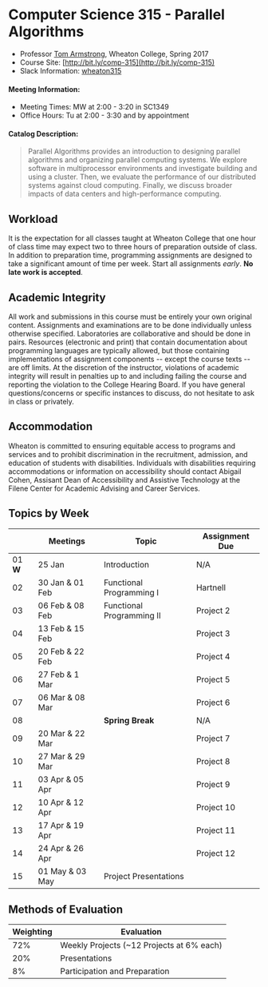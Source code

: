 # Computer Science 315 - Parallel Algorithms

* Professor [Tom Armstrong](http://www.tarmstro.com/), Wheaton College, Spring 2017
* Course Site: [http://bit.ly/comp-315](http://bit.ly/comp-315)
* Slack Information: [wheaton315](https://wheaton315.slack.com/signup)

#### Meeting Information:

* Meeting Times: MW at 2:00 - 3:20 in SC1349
* Office Hours: Tu at 2:00 - 3:30 and by appointment

#### Catalog Description:

> Parallel Algorithms provides an introduction to designing parallel algorithms and organizing parallel computing systems. We explore software in multiprocessor environments and investigate building and using a cluster. Then, we evaluate the performance of our distributed systems against cloud computing. Finally, we discuss broader impacts of data centers and high-performance computing.

## Workload

It is the expectation for all classes taught at Wheaton College that one hour of class time may expect two to three hours of preparation outside of class.  In addition to preparation time, programming assignments are designed to take a significant amount of time per week.  Start all assignments _early_. **No late work is accepted**.

## Academic Integrity

All work and submissions in this course must be entirely your own original content.  Assignments and examinations are to be done individually unless otherwise specified.  Laboratories are collaborative and should be done in pairs.  Resources (electronic and print) that contain documentation about programming languages are typically allowed, but those containing implementations of assignment components -- except the course texts -- are off limits.  At the discretion of the instructor, violations of academic integrity will result in penalties up to and including failing the course and reporting the violation to the College Hearing Board. If you have general questions/concerns or specific instances to discuss, do not hesitate to ask in class or privately.

## Accommodation

Wheaton is committed to ensuring equitable access to programs and services and to prohibit discrimination in the recruitment, admission, and education of students with disabilities. Individuals with disabilities requiring accommodations or information on accessibility should contact Abigail Cohen, Assisant Dean of Accessibility and Assistive Technology at the Filene Center for Academic Advising and Career Services.

## Topics by Week

 &nbsp; | Meetings | Topic | Assignment Due
------------- | ------------- | ------------- | -------------
01 **W** | 25 Jan | Introduction | N/A
02 | 30 Jan & 01 Feb | Functional Programming I | Hartnell
03 | 06 Feb & 08 Feb | Functional Programming II | Project 2
04 | 13 Feb & 15 Feb | | Project 3
05 | 20 Feb & 22 Feb | | Project 4
06 | 27 Feb & 1 Mar | | Project 5
07 | 06 Mar & 08 Mar | | Project 6
08 | | **Spring Break** | N/A
09 | 20 Mar & 22 Mar | | Project 7
10 | 27 Mar & 29 Mar | | Project 8
11 | 03 Apr & 05 Apr | | Project 9
12 | 10 Apr & 12 Apr | | Project 10
13 | 17 Apr & 19 Apr | | Project 11
14 | 24 Apr & 26 Apr | | Project 12
15 | 01 May & 03 May | Project Presentations

## Methods of Evaluation

Weighting  | Evaluation
------------- | ------------- 
72% | Weekly Projects (~12 Projects at 6% each)
20% | Presentations
8% | Participation and Preparation
